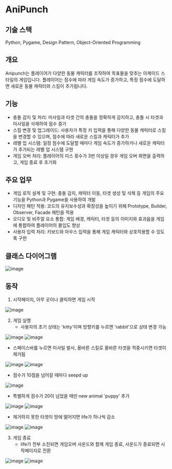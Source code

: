 # AniPunch
## 기술 스택
Python, Pygame, Design Pattern, Object-Oriented Programming
## 개요
Anipunch는 플레이어가 다양한 동물 캐릭터를 조작하여 목표물을 맞추는 아케이드 스타일의 게임입니다. 플레이어는 점수에 따라 게임 속도가 증가하고, 특정 점수에 도달하면 새로운 동물 캐릭터와 스킬이 추가됩니다.
## 기능
- 충돌 감지 및 처리: 미사일과 타겟 간의 충돌을 정확하게 감지하고, 충돌 시 타겟과 미사일을 삭제하여 점수 증가
- 스킬 변경 및 업그레이드: 사용자가 특정 키 입력을 통해 다양한 동물 캐릭터로 스킬을 변경할 수 있으며, 점수에 따라 새로운 스킬과 캐릭터가 추가
- 레벨 업 시스템: 일정 점수에 도달할 때마다 게임 속도가 증가하거나 새로운 캐릭터가 추가되는 레벨 업 시스템 구현
- 게임 오버 처리: 플레이어의 미스 횟수가 3번 이상일 경우 게임 오버 화면을 출력하고, 게임 종료 후 초기화
## 주요 업무
- 게임 로직 설계 및 구현: 충돌 감지, 캐릭터 이동, 타겟 생성 및 삭제 등 게임의 주요 기능을 Python과 Pygame을 사용하여 개발
- 디자인 패턴 적용: 코드의 유지보수성과 확장성을 높이기 위해 Prototype, Builder, Observer, Facade 패턴을 적용
- 오디오 및 비주얼 요소 통합: 게임 배경, 캐릭터, 타겟 등의 이미지와 효과음을 게임에 통합하여 플레이어의 몰입도 향상
- 사용자 입력 처리: 키보드와 마우스 입력을 통해 게임 캐릭터와 상호작용할 수 있도록 구현
## 클래스 다이어그램
![image](https://github.com/rlaxxwls13/AniPunch/assets/101396454/9ac0e801-d790-496a-a319-397118cae7fd)


## 동작
1. 시작페이지, 아무 곳이나 클릭하면 게임 시작
   
![image](https://github.com/rlaxxwls13/AniPunch/assets/101396454/2f456498-208e-4947-92ed-e2f6422f8cc1)

2. 게임 실행
   - 사용자의 초기 상태는 'kitty'이며 방향키를 누르면 'rabbit'으로 상태 변경 가능
     
![image](https://github.com/rlaxxwls13/AniPunch/assets/101396454/03209fa0-18d5-48c2-bb2a-9becf311cd4a) ![image](https://github.com/rlaxxwls13/AniPunch/assets/101396454/3ed14f30-271c-49d1-92d3-062acc28843a)

   - 스페이스바를 누르면 미사일 발사, 올바른 스킬로 올바른 타겟을 적중시키면 타겟이 제거됨

![image](https://github.com/rlaxxwls13/AniPunch/assets/101396454/1527ccbf-d44a-4b14-825e-3b2be1fc5e41) ![image](https://github.com/rlaxxwls13/AniPunch/assets/101396454/91fe43ec-b16f-497b-9700-d2d3501535d3)

   - 점수가 10점을 넘어갈 때마다 seepd up
     
![image](https://github.com/rlaxxwls13/AniPunch/assets/101396454/72214264-8a56-4770-bc58-2fede4bf3ad3)

   - 특별하게 점수가 20이 넘었을 때만 new animal 'puppy' 추가
     
![image](https://github.com/rlaxxwls13/AniPunch/assets/101396454/f24ac85b-8f4c-4ada-9b5c-8eda975fb3a6) ![image](https://github.com/rlaxxwls13/AniPunch/assets/101396454/cdd5096b-edbd-497f-80a1-740c80230b2f)

   - 제거하지 못한 타겟이 땅에 떨어지면 life가 하나씩 감소
     
![image](https://github.com/rlaxxwls13/AniPunch/assets/101396454/583c6de4-17b5-4980-8302-d27472593eab) ![image](https://github.com/rlaxxwls13/AniPunch/assets/101396454/a30ec68a-e034-407b-bcb3-246e12e93d20)


3. 게임 종료
   - life가 전부 소진되면 게임오버 사운드와 함께 게임 종료, 사운드가 종료되면 시작페이지로 전환

![image](https://github.com/rlaxxwls13/AniPunch/assets/101396454/4e412eab-b062-4eb2-abc5-a3074b4f5730) ![image](https://github.com/rlaxxwls13/AniPunch/assets/101396454/23e46682-6085-4d0b-8de3-9f070d762145)

 
